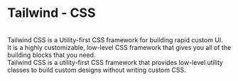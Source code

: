 <h1>Tailwind - CSS</h1>
<br>
Tailwind CSS is a Utility-first CSS framework for building rapid custom UI. 
<br>
It is a highly customizable, low-level CSS framework that gives you all of the building blocks that you need.
<br>
Tailwind CSS is a utility-first CSS framework that provides low-level utility classes to build custom designs without writing custom CSS.

